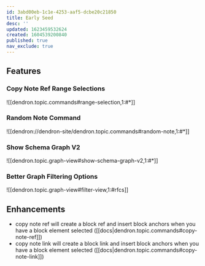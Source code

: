 ```yaml
---
id: 3abd00eb-1c1e-4253-aaf5-dcbe20c21850
title: Early Seed
desc: ''
updated: 1623459532624
created: 1604539200840
published: true
nav_exclude: true
---
```


## Features

### Copy Note Ref Range Selections
![[dendron.topic.commands#range-selection,1:#*]]

### Random Note Command 
![[dendron://dendron-site/dendron.topic.commands#random-note,1:#*]]

### Show Schema Graph V2
![[dendron.topic.graph-view#show-schema-graph-v2,1:#*]]


### Better Graph Filtering Options

![[dendron.topic.graph-view#filter-view,1:#rfcs]]
## Enhancements
- copy note ref will create a block ref and insert block anchors when you have a block element selected ([[docs|dendron.topic.commands#copy-note-ref]])
- copy note link will create a block link and insert block anchors when you have a block element selected ([[docs|dendron.topic.commands#copy-note-link]])

<!-- ### Bug Fixes
- `#` in alias can be used again ([#790](https://github.com/dendronhq/dendron/issues/790)) -->
